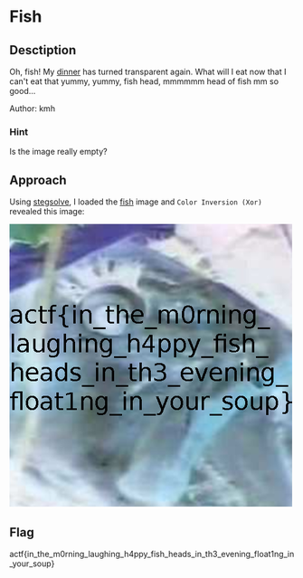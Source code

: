 # Fish

## Desctiption

Oh, fish! My [dinner](./fish.png) has turned transparent again. What will I eat now that I can't eat that yummy, yummy, fish head, mmmmmm head of fish mm so good...

Author: kmh

### Hint

Is the image really empty?

## Approach

Using [stegsolve](https://github.com/eugenekolo/sec-tools/tree/master/stego/stegsolve/stegsolve), I loaded the [fish](./fish.png) image and `Color Inversion (Xor)` revealed this image:

![solved](./solved.bmp)

## Flag

actf{in_the_m0rning_laughing_h4ppy_fish_heads_in_th3_evening_float1ng_in_your_soup}
